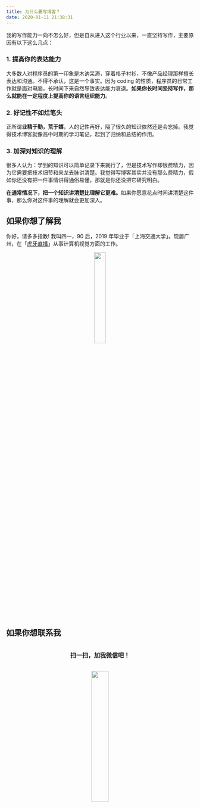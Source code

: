 ```yaml
---
title: 为什么要写博客？
date: 2020-01-11 21:38:31
---
```


我的写作能力一向不怎么好，但是自从进入这个行业以来，一直坚持写作，主要原因有以下这么几点：

### 1. 提高你的表达能力
大多数人对程序员的第一印象是木讷呆滞，穿着格子衬衫，不像产品经理那样擅长表达和沟通。不得不承认，这是一个事实。因为 coding 的性质，程序员的日常工作就是面对电脑，长时间下来自然导致表达能力衰退。<strong>如果你长时间坚持写作，那么就能在一定程度上提高你的语言组织能力</strong>。

### 2. 好记性不如烂笔头
正所谓<strong>业精于勤，荒于嬉</strong>，人的记性再好，隔了很久的知识依然还是会忘掉。我觉得技术博客就像高中时期的学习笔记，起到了归纳和总结的作用。


### 3. 加深对知识的理解
很多人认为：学到的知识可以简单记录下来就行了，但是技术写作却很费精力，因为它需要把技术细节和来龙去脉讲清楚。我觉得写博客其实并没有那么费精力，假如你还没有把一件事情讲得通俗易懂，那就是你还没把它研究明白。

<strong>在通常情况下，把一个知识讲清楚比理解它更难。</strong>如果你愿意花点时间讲清楚这件事，那么你对这件事的理解就会更加深入。

## 如果你想了解我

你好，请多多指教! 我叫四一，90 后，2019 年毕业于「上海交通大学」。现居广州，在「[虎牙直播](https://www.huya.com)」从事计算机视觉方面的工作。

<p align="center">
    <img width="25%" src="https://cdn.jsdelivr.net/gh/YunYang1994/blogimgs/About-20210509005802.jpg">
</p>

## 如果你想联系我

<br>
<font size=3><center><strong>扫一扫，加我微信吧！</strong></center></font>
<br>

<p align="center">
    <img width="30%" src="https://cdn.jsdelivr.net/gh/YunYang1994/blogimgs/About-20210509005807.jpg">
</p>
